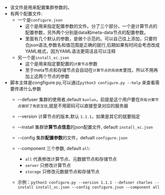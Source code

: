 * 该文件是用来配置集群参数的。
* 有两个配置文件:
  * 一个是`configure.json`
    * 这个是用来指定配置参数的文件。分了三个部分，一个是计算节点的配置参数，另外两个分别是data和meta-data节点的配置参数。
    * 里面有几个默认的参数，是做个示范的。可以自己往上添加，只要符合json语法,参数名和值范围是正确的就行,后期如果有时间会考虑改成YAML格式，因为YAML语法更简洁且可以注释
  * 另一个是`install_xc.json` 
    * 这个是用来指定要配置的`计算节点`参数
    * 至于meta节点和存储节点会自动在`计算节点的系统表`里找，所以不用再加上这两个节点的参数
* 脚本主体是congfigure.py,可以通过`python3 configure.py --help` 来查看需要传递什么参数
  * --defuser 集群的使用者,default `kunlun`，前提是这个用户要在`所有计算节点做好了免密互信`,就是不用密码可以直接登录对应的服务器
  * --version 计算节点的版本,默认 `1.1.1`，如果是其它的就要指定
  * --install 集群**计算节点信息**的json配置文件, default `install_xc.json`
  * --config  集群**配置参数**的文件，defualt `configure.json`
  * --component 三个参数, default `all`:
    * `all` 代表修改计算节点、元数据节点和存储节点
    * `server` 只修改计算节点
    * `storage` 只修改元数据节点和存储节点
  
  * 示例：`python3 configure.py --version 1.1.1 --defuser charles --install install_xc.json --config configure.json --component all`
